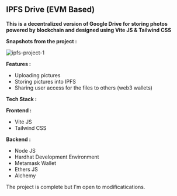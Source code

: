 <h2>IPFS Drive (EVM Based)</h2>

<b>This is a decentralized version of Google Drive for storing photos powered by blockchain and designed using Vite JS & Tailwind CSS</b>

<!-- Currently, the app is working on localhost using <b>Sepolia test network</b> and Alchemy. -->

<b>Snapshots from the project : </b>

![ipfs-project-1](https://github.com/rohitroy-github/vite-ipfs-drive-dapp/assets/68563695/2506a12c-b755-4d86-b8ea-ba79020cee1d)

<b>Features : </b>

<ul>
    <li>Uploading pictures</li>
    <li>Storing pictures into IPFS</li>
    <li>Sharing user access for the files to others (web3 wallets)</li>
</ul>

<b>Tech Stack :</b>

<b>Frontend :</b>

<ul>
    <li>Vite JS</li>
    <li>Tailwind CSS</li>
</ul>
<b>Backend :</b>
<ul>
    <li>Node JS</li>
    <li>Hardhat Development Environment</li>
    <li>Metamask Wallet</li>
    <li>Ethers JS</li>
    <li>Alchemy</li>
</ul>

The project is complete but I'm open to modificatications.
